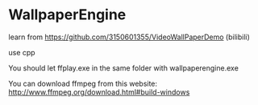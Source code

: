 # WallpaperEngine
learn from https://github.com/3150601355/VideoWallPaperDemo (bilibili)

use cpp

You should let ffplay.exe in the same folder with wallpaperengine.exe

You can download ffmpeg from this website: http://www.ffmpeg.org/download.html#build-windows
